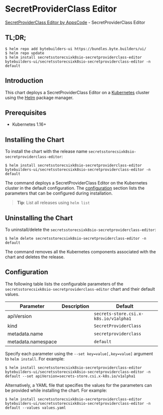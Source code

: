 # SecretProviderClass Editor

[SecretProviderClass Editor by AppsCode](https://byte.builders) - SecretProviderClass Editor

## TL;DR;

```console
$ helm repo add bytebuilders-ui https://bundles.byte.builders/ui/
$ helm repo update
$ helm install secretsstorecsixk8sio-secretproviderclass-editor bytebuilders-ui/secretsstorecsixk8sio-secretproviderclass-editor -n default
```

## Introduction

This chart deploys a SecretProviderClass Editor on a [Kubernetes](http://kubernetes.io) cluster using the [Helm](https://helm.sh) package manager.

## Prerequisites

- Kubernetes 1.16+

## Installing the Chart

To install the chart with the release name `secretsstorecsixk8sio-secretproviderclass-editor`:

```console
$ helm install secretsstorecsixk8sio-secretproviderclass-editor bytebuilders-ui/secretsstorecsixk8sio-secretproviderclass-editor -n default
```

The command deploys a SecretProviderClass Editor on the Kubernetes cluster in the default configuration. The [configuration](#configuration) section lists the parameters that can be configured during installation.

> **Tip**: List all releases using `helm list`

## Uninstalling the Chart

To uninstall/delete the `secretsstorecsixk8sio-secretproviderclass-editor`:

```console
$ helm delete secretsstorecsixk8sio-secretproviderclass-editor -n default
```

The command removes all the Kubernetes components associated with the chart and deletes the release.

## Configuration

The following table lists the configurable parameters of the `secretsstorecsixk8sio-secretproviderclass-editor` chart and their default values.

|     Parameter      | Description |                     Default                      |
|--------------------|-------------|--------------------------------------------------|
| apiVersion         |             | <code>secrets-store.csi.x-k8s.io/v1alpha1</code> |
| kind               |             | <code>SecretProviderClass</code>                 |
| metadata.name      |             | <code>secretproviderclass</code>                 |
| metadata.namespace |             | <code>default</code>                             |


Specify each parameter using the `--set key=value[,key=value]` argument to `helm install`. For example:

```console
$ helm install secretsstorecsixk8sio-secretproviderclass-editor bytebuilders-ui/secretsstorecsixk8sio-secretproviderclass-editor -n default --set apiVersion=secrets-store.csi.x-k8s.io/v1alpha1
```

Alternatively, a YAML file that specifies the values for the parameters can be provided while
installing the chart. For example:

```console
$ helm install secretsstorecsixk8sio-secretproviderclass-editor bytebuilders-ui/secretsstorecsixk8sio-secretproviderclass-editor -n default --values values.yaml
```
